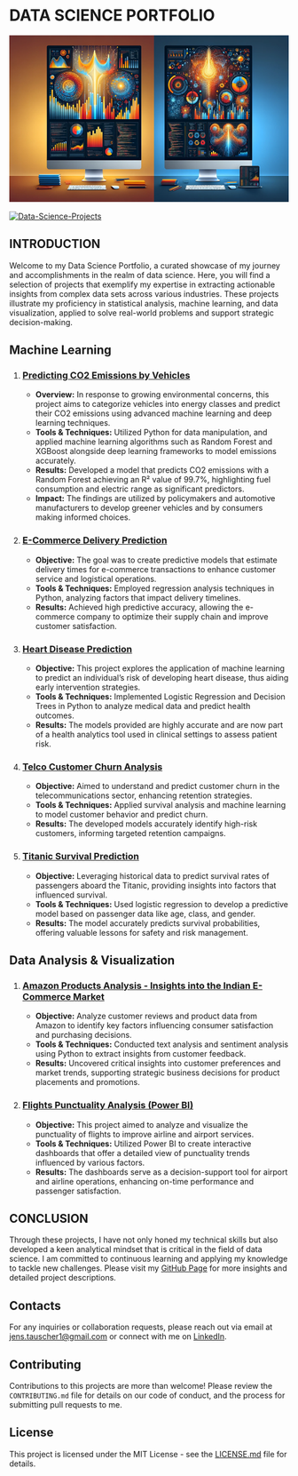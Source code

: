 # **DATA SCIENCE PORTFOLIO**

<img src="./images/wallpaper.png" alt="Alt-Text" width="100%" height="300px" />

[![Data-Science-Projects](https://img.shields.io/badge/Data_Science_Projects-GitHub_Page-%2300BFFF.svg)](https://jenst1234.github.io)

## **INTRODUCTION**

Welcome to my Data Science Portfolio, a curated showcase of my journey and accomplishments in the realm of data science. Here, you will find a selection of projects that exemplify my expertise in extracting actionable insights from complex data sets across various industries. These projects illustrate my proficiency in statistical analysis, machine learning, and data visualization, applied to solve real-world problems and support strategic decision-making.

## **Machine Learning**

1. ### **[Predicting CO2 Emissions by Vehicles](https://github.com/jenst1234/Data_Science_Portfolio/tree/main/Prediction%20of%20CO2%20Emissions%20by%20Vehicles)**
	- **Overview:** In response to growing environmental concerns, this project aims to categorize vehicles into energy classes and predict their CO2 emissions using advanced machine learning and deep learning techniques.
	- **Tools & Techniques:** Utilized Python for data manipulation, and applied machine learning algorithms such as Random Forest and XGBoost alongside deep learning frameworks to model emissions accurately.
	- **Results:** Developed a model that predicts CO2 emissions with a Random Forest achieving an R² value of 99.7%, highlighting fuel consumption and electric range as significant predictors.
	- **Impact:** The findings are utilized by policymakers and automotive manufacturers to develop greener vehicles and by consumers making informed choices.

2. ### **[E-Commerce Delivery Prediction](https://github.com/jenst1234)**
	- **Objective:** The goal was to create predictive models that estimate delivery times for e-commerce transactions to enhance customer service and logistical operations.
	- **Tools & Techniques:** Employed regression analysis techniques in Python, analyzing factors that impact delivery timelines.
	- **Results:** Achieved high predictive accuracy, allowing the e-commerce company to optimize their supply chain and improve customer satisfaction.

3. ### **[Heart Disease Prediction](https://github.com/jenst1234)**
	- **Objective:** This project explores the application of machine learning to predict an individual’s risk of developing heart disease, thus aiding early intervention strategies.
	- **Tools & Techniques:** Implemented Logistic Regression and Decision Trees in Python to analyze medical data and predict health outcomes.
	- **Results:** The models provided are highly accurate and are now part of a health analytics tool used in clinical settings to assess patient risk.

4. ### **[Telco Customer Churn Analysis](https://github.com/jenst1234)**
	- **Objective:** Aimed to understand and predict customer churn in the telecommunications sector, enhancing retention strategies.
	- **Tools & Techniques:** Applied survival analysis and machine learning to model customer behavior and predict churn.
	- **Results:** The developed models accurately identify high-risk customers, informing targeted retention campaigns.

5. ### **[Titanic Survival Prediction](https://github.com/jenst1234)**
	- **Objective:** Leveraging historical data to predict survival rates of passengers aboard the Titanic, providing insights into factors that influenced survival.
	- **Tools & Techniques:** Used logistic regression to develop a predictive model based on passenger data like age, class, and gender.
	- **Results:** The model accurately predicts survival probabilities, offering valuable lessons for safety and risk management.

## **Data Analysis & Visualization**

1. ### **[Amazon Products Analysis - Insights into the Indian E-Commerce Market](https://github.com/jenst1234)**
	- **Objective:** Analyze customer reviews and product data from Amazon to identify key factors influencing consumer satisfaction and purchasing decisions.
	- **Tools & Techniques:** Conducted text analysis and sentiment analysis using Python to extract insights from customer feedback.
	- **Results:** Uncovered critical insights into customer preferences and market trends, supporting strategic business decisions for product placements and promotions.

2. ### **[Flights Punctuality Analysis (Power BI)](https://github.com/jenst1234)**
	- **Objective:** This project aimed to analyze and visualize the punctuality of flights to improve airline and airport services.
	- **Tools & Techniques:** Utilized Power BI to create interactive dashboards that offer a detailed view of punctuality trends influenced by various factors.
	- **Results:** The dashboards serve as a decision-support tool for airport and airline operations, enhancing on-time performance and passenger satisfaction.

## **CONCLUSION**

Through these projects, I have not only honed my technical skills but also developed a keen analytical mindset that is critical in the field of data science. I am committed to continuous learning and applying my knowledge to tackle new challenges. Please visit my [GitHub Page](https://jenst1234.github.io) for more insights and detailed project descriptions.

## **Contacts**
For any inquiries or collaboration requests, please reach out via email at [jens.tauscher1@gmail.com](mailto:jens.tauscher1@gmail.com) or connect with me on [LinkedIn](https://www.linkedin.com/in/tauscher-jens/?locale=en_US).

## **Contributing**
Contributions to this projects are more than welcome! Please review the `CONTRIBUTING.md` file for details on our code of conduct, and the process for submitting pull requests to me.

## **License**
This project is licensed under the MIT License - see the [LICENSE.md](LICENSE) file for details.




